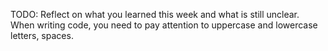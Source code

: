TODO: Reflect on what you learned this week and what is still unclear.
When writing code, you need to pay attention to uppercase and lowercase letters, spaces.
